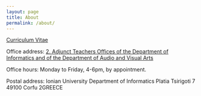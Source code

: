 ```yaml
---
layout: page
title: About
permalink: /about/
---
```


[Curriculum Vitae](https://vita.epidro.me)

Office address: [2. Adjunct Teachers Offices of the Department of Informatics and of the Department of  Audio and Visual Arts](http://www.ionio.gr/central/en/map)

Office hours: Monday to Friday, 4-6pm, by appointment.

Postal address: Ionian University
Department of Informatics
Platia Tsirigoti 7
49100 Corfu
2GREECE
